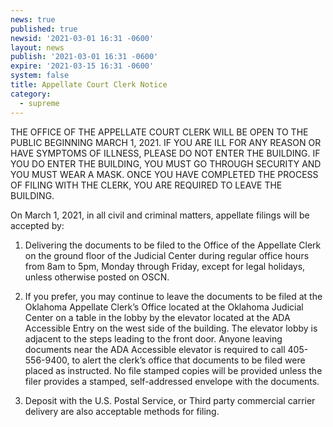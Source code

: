 ```yaml
---
news: true
published: true
newsid: '2021-03-01 16:31 -0600'
layout: news
publish: '2021-03-01 16:31 -0600'
expire: '2021-03-15 16:31 -0600'
system: false
title: Appellate Court Clerk Notice
category:
  - supreme
---
```

THE OFFICE OF THE APPELLATE COURT CLERK WILL BE OPEN TO THE PUBLIC BEGINNING MARCH 1, 2021.  IF YOU ARE ILL FOR ANY REASON OR HAVE SYMPTOMS OF ILLNESS, PLEASE DO NOT ENTER THE BUILDING. IF YOU DO ENTER THE BUILDING, YOU MUST GO THROUGH SECURITY AND YOU MUST WEAR A MASK. ONCE YOU HAVE COMPLETED THE PROCESS OF FILING WITH THE CLERK, YOU ARE REQUIRED TO LEAVE THE BUILDING. 

On March 1, 2021, in all civil and criminal matters, appellate filings will be accepted by: 

1. Delivering the documents to be filed to the Office of the Appellate Clerk on the ground floor of the Judicial Center during regular office hours from 8am to 5pm, Monday through Friday, except for legal holidays, unless otherwise posted on OSCN. 

2. If you prefer, you may continue to leave the documents to be filed at the Oklahoma Appellate Clerk’s Office located at the Oklahoma Judicial Center on a table in the lobby by the elevator located at the ADA Accessible Entry on the west side of the building.  The elevator lobby is adjacent to the steps leading to the front door. Anyone leaving documents near the ADA Accessible elevator is required to call 405-556-9400, to alert the clerk’s office that documents to be filed were placed as instructed.   No file stamped copies will be provided unless the filer provides a stamped, self-addressed envelope with the documents.

3. Deposit with the U.S. Postal Service, or Third party commercial carrier delivery are also acceptable methods for filing.  
